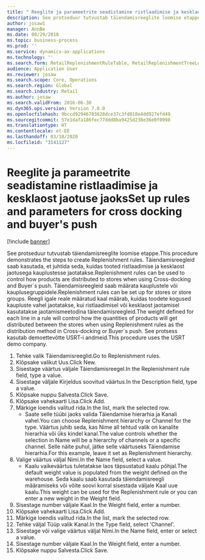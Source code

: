 ```yaml
---
title: " Reeglite ja parameetrite seadistamine ristlaadimise ja kesklaost jaotuse jaoks"
description: See protseduur tutvustab täiendamisreeglite loomise etappe.
author: josaw1
manager: AnnBe
ms.date: 08/29/2018
ms.topic: business-process
ms.prod: ''
ms.service: dynamics-ax-applications
ms.technology: ''
ms.search.form: RetailReplenishmentRuleTable, RetailReplenishmentTreeLookup
audience: Application User
ms.reviewer: josaw
ms.search.scope: Core, Operations
ms.search.region: Global
ms.search.industry: Retail
ms.author: josaw
ms.search.validFrom: 2016-06-30
ms.dyn365.ops.version: Version 7.0.0
ms.openlocfilehash: 9bccd92946783628dce37c3fd018e4dd927efd49
ms.sourcegitcommit: 57e1dafa186fec77ddd8ba9425d238e36e0f0998
ms.translationtype: HT
ms.contentlocale: et-EE
ms.lasthandoff: 03/18/2020
ms.locfileid: "3141127"
---
```

# <a name="set-up-rules-and-parameters-for-cross-docking-and-buyers-push"></a><span data-ttu-id="04d41-103"> Reeglite ja parameetrite seadistamine ristlaadimise ja kesklaost jaotuse jaoks</span><span class="sxs-lookup"><span data-stu-id="04d41-103">Set up rules and parameters for cross docking and buyer's push</span></span>

[!include [banner](../includes/banner.md)]

<span data-ttu-id="04d41-104">See protseduur tutvustab täiendamisreeglite loomise etappe.</span><span class="sxs-lookup"><span data-stu-id="04d41-104">This procedure demonstrates the steps to create Replenishment rules.</span></span> <span data-ttu-id="04d41-105">Täiendamisreegleid saab kasutada, et juhtida seda, kuidas tooted ristlaadimise ja kesklaost jaotusega kauplustesse jaotatakse.</span><span class="sxs-lookup"><span data-stu-id="04d41-105">Replenishment rules can be used to control how products are distributed to stores when using Cross-docking and Buyer´s push.</span></span> <span data-ttu-id="04d41-106">Täiendamisreegleid saab määrata kauplustele või kauplusegruppidele.</span><span class="sxs-lookup"><span data-stu-id="04d41-106">Replenishment rules can be set up for stores or store groups.</span></span> <span data-ttu-id="04d41-107">Reegli igale reale määratud kaal määrab, kuidas toodete kogused kaupluste vahel jaotatakse, kui ristlaadimisel või kesklaost jaotamisel kasutatakse jaotamismeetodina täiendamisreegleid.</span><span class="sxs-lookup"><span data-stu-id="04d41-107">The weight defined for each line in a rule will control how the quantities of products will get distributed between the stores when using Replenishment rules as the distribution method in Cross-docking or Buyer´s push.</span></span> <span data-ttu-id="04d41-108">See protsess kasutab demoettevõtte USRT-i andmeid.</span><span class="sxs-lookup"><span data-stu-id="04d41-108">This procedure uses the USRT demo company.</span></span>

1. <span data-ttu-id="04d41-109">Tehke valik Täiendamisreeglid.</span><span class="sxs-lookup"><span data-stu-id="04d41-109">Go to Replenishment rules.</span></span>
2. <span data-ttu-id="04d41-110">Klõpsake valikut Uus.</span><span class="sxs-lookup"><span data-stu-id="04d41-110">Click New.</span></span>
3. <span data-ttu-id="04d41-111">Sisestage väärtus väljale Täiendamisreegel.</span><span class="sxs-lookup"><span data-stu-id="04d41-111">In the Replenishment rule field, type a value.</span></span>
4. <span data-ttu-id="04d41-112">Sisestage väljale Kirjeldus soovitud väärtus.</span><span class="sxs-lookup"><span data-stu-id="04d41-112">In the Description field, type a value.</span></span>
5. <span data-ttu-id="04d41-113">Klõpsake nuppu Salvesta.</span><span class="sxs-lookup"><span data-stu-id="04d41-113">Click Save.</span></span>
6. <span data-ttu-id="04d41-114">Klõpsake vahekaarti Lisa.</span><span class="sxs-lookup"><span data-stu-id="04d41-114">Click Add.</span></span>
7. <span data-ttu-id="04d41-115">Märkige loendis valitud rida.</span><span class="sxs-lookup"><span data-stu-id="04d41-115">In the list, mark the selected row.</span></span>
    * <span data-ttu-id="04d41-116">Saate selle tüübi jaoks valida Täiendamise hierarhia ja Kanali vahel.</span><span class="sxs-lookup"><span data-stu-id="04d41-116">You can choose Replenishment hierarchy or Channel for the type.</span></span> <span data-ttu-id="04d41-117">Väärtus juhib seda, kas Nime all tehtud valik on kanalite hierarhia või üks kindel kanal.</span><span class="sxs-lookup"><span data-stu-id="04d41-117">The value controls whether the selection in Name will be a hierarchy of channels or a specific channel.</span></span>  <span data-ttu-id="04d41-118">Selle näite puhul, jätke selle väärtuseks Täiendamise hierarhia.</span><span class="sxs-lookup"><span data-stu-id="04d41-118">For this example, leave it set as Replenishment hierarchy.</span></span>  
8. <span data-ttu-id="04d41-119">Valige väärtus väljal Nimi.</span><span class="sxs-lookup"><span data-stu-id="04d41-119">In the Name field, select a value.</span></span>
    * <span data-ttu-id="04d41-120">Kaalu vaikeväärtus tuletatakse laos täpsustatud kaalu põhjal.</span><span class="sxs-lookup"><span data-stu-id="04d41-120">The default weight value is populated from the weight defined on the warehouse.</span></span>  <span data-ttu-id="04d41-121">Seda kaalu saab kasutada täiendamisreegli määramiseks või võite soovi korral sisestada väljale Kaal uue kaalu.</span><span class="sxs-lookup"><span data-stu-id="04d41-121">This weight can be used for the Replenishment rule or you can enter a new weight in the Weight field.</span></span>  
9. <span data-ttu-id="04d41-122">Sisestage number väljale Kaal.</span><span class="sxs-lookup"><span data-stu-id="04d41-122">In the Weight field, enter a number.</span></span>
10. <span data-ttu-id="04d41-123">Klõpsake vahekaarti Lisa.</span><span class="sxs-lookup"><span data-stu-id="04d41-123">Click Add.</span></span>
11. <span data-ttu-id="04d41-124">Märkige loendis valitud rida.</span><span class="sxs-lookup"><span data-stu-id="04d41-124">In the list, mark the selected row.</span></span>
12. <span data-ttu-id="04d41-125">Tehke väljal Tüüp valik Kanal.</span><span class="sxs-lookup"><span data-stu-id="04d41-125">In the Type field, select 'Channel'.</span></span>
13. <span data-ttu-id="04d41-126">Sisestage või valige väärtus väljal Nimi.</span><span class="sxs-lookup"><span data-stu-id="04d41-126">In the Name field, enter or select a value.</span></span>
14. <span data-ttu-id="04d41-127">Sisestage number väljale Kaal.</span><span class="sxs-lookup"><span data-stu-id="04d41-127">In the Weight field, enter a number.</span></span>
15. <span data-ttu-id="04d41-128">Klõpsake nuppu Salvesta.</span><span class="sxs-lookup"><span data-stu-id="04d41-128">Click Save.</span></span>

